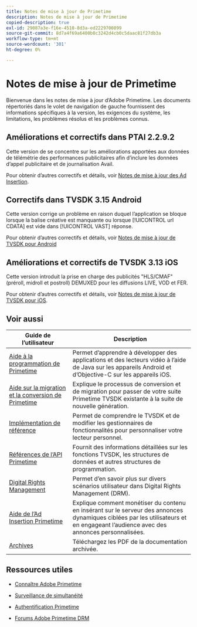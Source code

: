```yaml
---
title: Notes de mise à jour de Primetime
description: Notes de mise à jour de Primetime
copied-description: true
exl-id: 29087a3e-f16e-4510-8d3a-ed2229700899
source-git-commit: 8d7a4f69a6400b0c3242d4cb0c5daac81f27db3a
workflow-type: tm+mt
source-wordcount: '301'
ht-degree: 0%

---
```


# Notes de mise à jour de Primetime

Bienvenue dans les notes de mise à jour d’Adobe Primetime. Les documents répertoriés dans le volet de navigation de gauche fournissent des informations spécifiques à la version, les exigences du système, les limitations, les problèmes résolus et les problèmes connus.

## Améliorations et correctifs dans PTAI 2.2.9.2

Cette version de se concentre sur les améliorations apportées aux données de télémétrie des performances publicitaires afin d’inclure les données d’appel publicitaire et de journalisation Avail.

Pour obtenir d’autres correctifs et détails, voir [Notes de mise à jour des Ad Insertion](/help/release-notes/ptai-22x-release-notes.md).

## Correctifs dans TVSDK 3.15 Android

Cette version corrige un problème en raison duquel l’application se bloque lorsque la balise créative est manquante ou lorsque [!UICONTROL url CDATA] est vide dans [!UICONTROL VAST] réponse.

Pour obtenir d’autres correctifs et détails, voir [Notes de mise à jour de TVSDK pour Android](/help/release-notes/tvsdk-3x-android.md)

## Améliorations et correctifs de TVSDK 3.13 iOS

Cette version introduit la prise en charge des publicités &quot;HLS/CMAF&quot; (préroll, midroll et postroll) DEMUXED pour les diffusions LIVE, VOD et FER.

Pour obtenir d’autres correctifs et détails, voir [Notes de mise à jour de TVSDK pour iOS](../release-notes/tvsdk-3x-ios.md).

## Voir aussi

| Guide de l’utilisateur | Description |
|--- |--- |
| [Aide à la programmation de Primetime](/help/programming/home.md) | Permet d’apprendre à développer des applications et des lecteurs vidéo à l’aide de Java sur les appareils Android et d’Objective-C sur les appareils iOS. |
| [Aide sur la migration et la conversion de Primetime](/help/migration-guides/home.md) | Explique le processus de conversion et de migration pour passer de votre suite Primetime TVSDK existante à la suite de nouvelle génération. |
| [Implémentation de référence](/help/android-reference-implementation/home.md) | Permet de comprendre le TVSDK et de modifier les gestionnaires de fonctionnalités pour personnaliser votre lecteur personnel. |
| [Références de l’API Primetime](/help/reference/api-references.md) | Fournit des informations détaillées sur les fonctions TVSDK, les structures de données et autres structures de programmation. |
| [Digital Rights Management](/help/digital-rights-management/home.md) | Permet d’en savoir plus sur divers scénarios utilisateur dans Digital Rights Management (DRM). |
| [Aide de l’Ad Insertion Primetime](/help/primetime-ad-insertion/home.md) | Explique comment monétiser du contenu en insérant sur le serveur des annonces dynamiques ciblées par les utilisateurs et en engageant l’audience avec des annonces personnalisées. |
| [Archives](https://helpx.adobe.com/primetime/archives.html) | Téléchargez les PDF de la documentation archivée. |

## Ressources utiles

* [Connaître Adobe Primetime](https://www.adobe.com/in/marketing/primetime.html)

* [Surveillance de simultanéité](https://tve.helpdocsonline.com/concurrency-monitoring-introduction)

* [Authentification Primetime](https://tve.helpdocsonline.com/home)

* [Forums Adobe Primetime DRM](https://forums.adobe.com/community/adobe_access)

